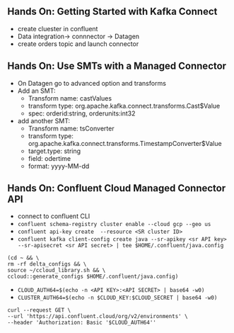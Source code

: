 ## Hands On: Getting Started with Kafka Connect
- create cluester in confluent
- Data integration-> connnector -> Datagen
- create orders topic and launch connector

## Hands On: Use SMTs with a Managed Connector
- On Datagen go to advanced option and transforms
- Add an SMT:
    - Transform name: castValues
    - transform type: org.apache.kafka.connect.transforms.Cast$Value
    - spec: orderid:string, orderunits:int32
- add another SMT:
    - Transform name: tsConverter
    - transform type: org.apache.kafka.connect.transforms.TimestampConverter$Value
    - target.type: string
    - field: odertime
    - format: yyyy-MM-dd

## Hands On: Confluent Cloud Managed Connector API
- connect to confluent CLI
- `confluent schema-registry cluster enable --cloud gcp --geo us`
- `confluent api-key create  --resource <SR cluster ID>`
- `confluent kafka client-config create java --sr-apikey <sr API key> --sr-apisecret <sr API secret> | tee $HOME/.confluent/java.config`
```
(cd ~ && \
rm -rf delta_configs && \
source ~/ccloud_library.sh && \
ccloud::generate_configs $HOME/.confluent/java.config)
```




- `CLOUD_AUTH64=$(echo -n <API KEY>:<API SECRET> | base64 -w0)`
- `CLUSTER_AUTH64=$(echo -n $CLOUD_KEY:$CLOUD_SECRET | base64 -w0)`
 ```
curl --request GET \
--url 'https://api.confluent.cloud/org/v2/environments' \
--header 'Authorization: Basic '$CLOUD_AUTH64''
```